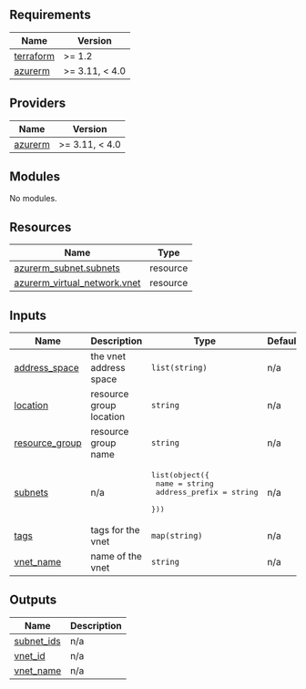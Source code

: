 ## Requirements

| Name | Version |
|------|---------|
| <a name="requirement_terraform"></a> [terraform](#requirement\_terraform) | >= 1.2 |
| <a name="requirement_azurerm"></a> [azurerm](#requirement\_azurerm) | >= 3.11, < 4.0 |

## Providers

| Name | Version |
|------|---------|
| <a name="provider_azurerm"></a> [azurerm](#provider\_azurerm) | >= 3.11, < 4.0 |

## Modules

No modules.

## Resources

| Name | Type |
|------|------|
| [azurerm_subnet.subnets](https://registry.terraform.io/providers/hashicorp/azurerm/latest/docs/resources/subnet) | resource |
| [azurerm_virtual_network.vnet](https://registry.terraform.io/providers/hashicorp/azurerm/latest/docs/resources/virtual_network) | resource |

## Inputs

| Name | Description | Type | Default | Required |
|------|-------------|------|---------|:--------:|
| <a name="input_address_space"></a> [address\_space](#input\_address\_space) | the vnet address space | `list(string)` | n/a | yes |
| <a name="input_location"></a> [location](#input\_location) | resource group location | `string` | n/a | yes |
| <a name="input_resource_group"></a> [resource\_group](#input\_resource\_group) | resource group name | `string` | n/a | yes |
| <a name="input_subnets"></a> [subnets](#input\_subnets) | n/a | <pre>list(object({<br>    name            = string<br>    address_prefix  = string<br>  }))</pre> | n/a | yes |
| <a name="input_tags"></a> [tags](#input\_tags) | tags for the vnet | `map(string)` | n/a | yes |
| <a name="input_vnet_name"></a> [vnet\_name](#input\_vnet\_name) | name of the vnet | `string` | n/a | yes |

## Outputs

| Name | Description |
|------|-------------|
| <a name="output_subnet_ids"></a> [subnet\_ids](#output\_subnet\_ids) | n/a |
| <a name="output_vnet_id"></a> [vnet\_id](#output\_vnet\_id) | n/a |
| <a name="output_vnet_name"></a> [vnet\_name](#output\_vnet\_name) | n/a |

